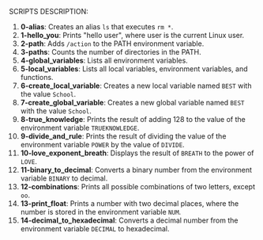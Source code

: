 SCRIPTS DESCRIPTION:

1. **0-alias**: Creates an alias `ls` that executes `rm *`.
2. **1-hello_you**: Prints "hello user", where user is the current Linux user.
3. **2-path**: Adds `/action` to the PATH environment variable.
4. **3-paths**: Counts the number of directories in the PATH.
5. **4-global_variables**: Lists all environment variables.
6. **5-local_variables**: Lists all local variables, environment variables, and functions.
7. **6-create_local_variable**: Creates a new local variable named `BEST` with the value `School`.
8. **7-create_global_variable**: Creates a new global variable named `BEST` with the value `School`.
9. **8-true_knowledge**: Prints the result of adding 128 to the value of the environment variable `TRUEKNOWLEDGE`.
10. **9-divide_and_rule**: Prints the result of dividing the value of the environment variable `POWER` by the value of `DIVIDE`.
11. **10-love_exponent_breath**: Displays the result of `BREATH` to the power of `LOVE`.
12. **11-binary_to_decimal**: Converts a binary number from the environment variable `BINARY` to decimal.
13. **12-combinations**: Prints all possible combinations of two letters, except `oo`.
14. **13-print_float**: Prints a number with two decimal places, where the number is stored in the environment variable `NUM`.
15. **14-decimal_to_hexadecimal**: Converts a decimal number from the environment variable `DECIMAL` to hexadecimal.

